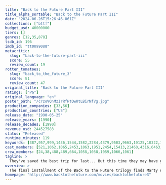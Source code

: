 ```yaml
---
title: "Back to the Future Part III"
title_alpha_sortable: "Back to the Future Part III"
date: "2024-06-26T15:26:46.861Z"
collections: ["bttf"]
budget_usd: 40000000
tiers: []
genres: [12,35,878]
tsdb_id: 196
imdb_id: "tt0099088"
metacritic:
  slug: "back-to-the-future-part-iii"
  score: 55
  review_count: 19
rotten_tomatoes:
  slug: "back_to_the_future_3"
  score: 81
  review_count: 47
original_title: "Back to the Future Part III"
ratings: ["PG"]
original_language: "en"
poster_path: "/crzoVQnMzIrRfHtQw0tLBirNfVg.jpg"
production_companies: [33,56]
production_countries: ["US"]
release_date: "1990-05-25"
release_years: [1990]
release_decades: [1990]
revenue_usd: 244527583
status: "Released"
runtime_minutes: 119
keywords: [387,957,999,1436,1544,1582,2284,4379,9503,9663,10125,10322,10950,12371,13008,155573,156234,208611,226370]
cast_members: [521,1062,1065,2453,1063,1951,2454,15413,21460,4316,6463,1072,1067,1068,1952,1237]
crew_members: [24,38,488,489,664,1058,1058,1059,1060,1061]
tagline: >
  They've saved the best trip for last... But this time they may have gone too far.
overview: >
  The final installment of the Back to the Future trilogy finds Marty digging the trusty DeLorean out of a mineshaft and looking for Doc in the Wild West of 1885. But when their time machine breaks down, the travelers are stranded in a land of spurs. More problems arise when Doc falls for pretty schoolteacher Clara Clayton, and Marty tangles with Buford Tannen.
homepage: "http://www.backtothefuture.com/movies/backtothefuture3"
---
```

